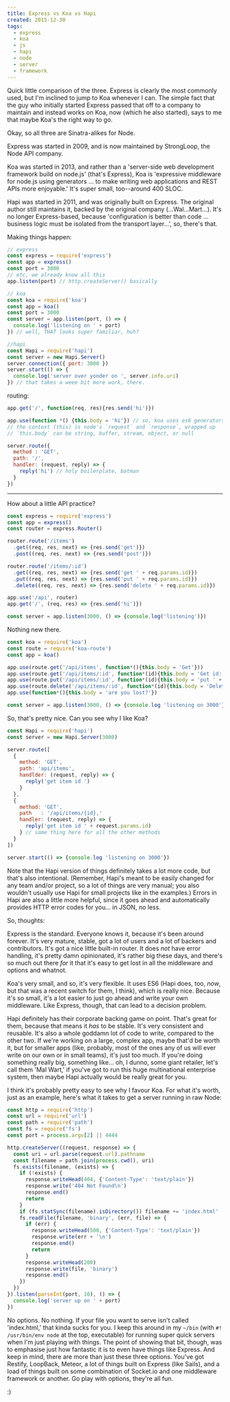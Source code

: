 ```yaml
---
title: Express vs Koa vs Hapi
created: 2015-12-30
tags:
  - express
  - koa
  - js
  - hapi
  - node
  - server
  - framework
---
```


Quick little comparison of the three. Express is clearly the most commonly used,
but I'm inclined to jump to Koa whenever I can. The simple fact that the guy who
initially started Express passed that off to a company to maintain and instead
works on Koa, now (which he also started), says to me that maybe Koa's the right
way to go.

Okay, so all three are Sinatra-alikes for Node.

Express was started in 2009, and is now maintained by StrongLoop, the Node API
company.

Koa was started in 2013, and rather than a 'server-side web development
framework build on node.js' (that's Express), Koa is 'expressive middleware for
node.js using generators ... to make writing web applications and REST APIs more
enjoyable.' It's super small, too--around 400 SLOC.

Hapi was started in 2011, and was originally built on Express. The original
author still maintains it, backed by the original company (...Wal...Mart...).
It's no longer Express-based, because 'configuration is better than code ...
business logic must be isolated from the transport layer...', so, there's that.

Making things happen:

```javascript
// express
const express = require('express')
const app = express()
const port = 3000
// etc, we already know all this
app.listen(port) // http.createServer() basically

// koa
const koa = require('koa')
const app = koa()
const port = 3000
const server = app.listen(port, () => {
  console.log('listening on ' + port)
}) // well, THAT looks super familiar, huh?

//hapi
const Hapi = require('hapi')
const server = new Hapi.Server()
server.connection({ port: 3000 })
server.start(() => {
  console.log('server over yonder on ', server.info.uri)
}) // that takes a weee bit more work, there.
```

routing:
```javascript
app.get('/', function(req, res){res.send('hi')})

app.use(function *() {this.body = 'hi'}) // so, koa uses es6 generators.
// the context (this) is node's `request` and `response`, wrapped up
// `this.body` can be string, buffer, stream, object, or null

server.route({
  method : 'GET',
  path: '/',
  handler: (request, reply) => {
    reply('hi') // holy boilerplate, batman
  }
})
```

--------

How about a little API practice?

```javascript
const express = require('express')
const app = express()
const router = express.Router()

router.route('/items')
  .get((req, res, next) => {res.send('get')})
  .post((req, res, next) => {res.send('post')})

router.route('/items/:id')
  .get((req, res, next) => {res.send('get ' + req.params.id)})
  .put((req, res, next) => {res.send('put ' + req.params.id)})
  .delete((req, res, next) => {res.send('delete ' + req.params.id)})

app.use('/api', router)
app.get('/', (req, res) => {res.send('hi')})

const server = app.listen(3000, () => {console.log('listening')})
```

Nothing new there.

```javascript
const koa = require('koa')
const route = require('koa-route')
const app = koa()

app.use(route.get('/api/items', function*(){this.body = 'Get'}))
app.use(route.get('/api/items/:id', function*(id){this.body = 'Get id: ' + id}
app.use(route.put('/api/items/:id', function*(id){this.body = 'put ' + id}))
app.use(route.delete('/api/items/:id', function*(id){this.body = 'Delete Id '}))
app.use(function*(){this.body = 'are you lost?'})

const server = app.listen(3000, () => {console.log 'listening on 3000'})
```

So, that's pretty nice. Can you see why I like Koa?

```javascript
const Hapi = require('hapi')
const server = new Hapi.Server(3000)

server.route([
  {
    method: 'GET',
    path: 'api/items',
    handlder: (request, reply) => {
      reply('get item id ')
    }
  },
  {
    method: 'GET',
    path   : '/api/items/{id},'
    handler: (request, reply) => {
      reply('get item id ' + request.params.id)
    } // same thing here for all the other methods
  }
])

server.start(() => {console.log 'listening on 3000'})
```

Note that the Hapi version of things definitely takes a lot more code, but
that's also intentional. (Remember, Hapi's meant to be easily changed for any
team and/or project, so a lot of things are very manual; you also wouldn't
usually use Hapi for small projects like in the examples.) Errors in Hapi are
also a little more helpful, since it goes ahead and automatically provides
HTTP error codes for you... in JSON, no less.

So, thoughts:

Express is the standard. Everyone knows it, because it's been around forever.
It's very mature, stable, got a lot of users and a lot of backers and
contributors. It's got a nice little built-in router. It does _not_ have error
handling, it's pretty damn opinionated, it's rather big these days, and
there's so much out there _for_ it that it's easy to get lost in all the
middleware and options and whatnot.

Koa's very small, and so, it's very flexible. It uses ES6 (Hapi does, too,
_now_, but that was a recent switch for them, I think), which is really nice.
Because it's so small, it's a lot easier to just go ahead and write your own
middleware. Like Express, though, that can lead to a decision problem.

Hapi definitely has their corporate backing game on point. That's great for
them, because that means it _has_ to be stable. It's very consistent and
reusable. It's also a whole goddamn lot of code to write, compared to the
other two. If we're working on a large, complex app, maybe that'd be worth it,
but for smaller apps (like, probably, most of the ones any of us will ever
write on our own or in small teams), it's just too much. If you're doing
something really big, something like... oh, I dunno, some giant retailer,
let's call them 'Mal Wart,' if you've got to run this huge multinational
enterprise system, then maybe Hapi actually would be really great for you.

I think it's probably pretty easy to see why I favour Koa. For what it's
worth, just as an example, here's what it takes to get a server running in raw
Node:

```javascript
const http = require('http')
const url = require('url')
const path = require('path')
const fs = require('fs')
const port = process.argv[2] || 4444

http.createServer((request, response) => {
  const uri = url.parse(request.url).pathname
  const filename = path.join(process.cwd(), uri)
  fs.exists(filename, (exists) => {
    if (!exists) {
      response.writeHead(404, {'Content-Type': 'text/plain'})
      response.write('404 Not Found\n')
      response.end()
      return
    }
    if (fs.statSync(filename).isDirectory()) filename += 'index.html'
    fs.readFile(filename, 'binary', (err, file) => {
      if (err) {
        response.writeHead(500, {'Content-Type': 'text/plain'})
        response.write(err + '\n')
        response.end()
        return
      }
      response.writeHead(200)
      response.write(file, 'binary')
      response.end()
    })
  })
}).listen(parseInt(port, 10), () => {
  console.log('server up on ' + port)
})
```

No options. No nothing. If your file you want to serve isn't called
'index.html,' that kinda sucks for you. I keep this around in my `~/bin` (with
`#! /usr/bin/env node` at the top, executable) for running super quick servers
when I'm just playing with things. The point of showing that bit, though, was
to emphasise just how fantastic it is to even have things like Express. And
keep in mind, there are more than just these three options. You've got
Restify, LoopBack, Meteor, a lot of things built on Express (like Sails), and
a load of things built on some combination of Socket.io and one middleware
framework or another. Go play with options, they're all fun.

:)
